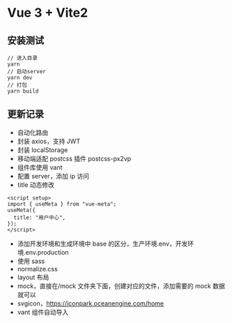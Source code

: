 # Vue 3 + Vite2

## 安装测试

```
// 进入目录
yarn
// 启动server
yarn dev
// 打包
yarn build
```

## 更新记录

- 自动化路由
- 封装 axios，支持 JWT
- 封装 localStorage
- 移动端适配 postcss 插件 postcss-px2vp
- 组件库使用 vant
- 配置 server，添加 ip 访问
- title 动态修改

```
<script setup>
import { useMeta } from "vue-meta";
useMeta({
  title: "用户中心",
});
</script>
```

- 添加开发环境和生成环境中 base 的区分，生产环境.env，开发环境.env.production
- 使用 sass
- normalize.css
- layout 布局
- mock，直接在/mock 文件夹下面，创建对应的文件，添加需要的 mock 数据就可以
- svgicon，https://iconpark.oceanengine.com/home
- vant 组件自动导入
